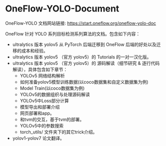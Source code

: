 # OneFlow-YOLO-Document

OneFlow-YOLO 文档网站链接: https://start.oneflow.org/oneflow-yolo-doc

OneFlow 针对 YOLO 系列目标检测系列算法的文档。包含如下内容：

- ultralytics 版本 yolov5 从 PyTorch 后端迁移到 OneFlow 后端的好处以及迁移的成本和经验。
- ultralytics 版本 yolov5 （官方 yolov5）的 Tutorials 的一对一汉化版。
- ultralytics 版本 yolov5 （官方 yolov5）的 源码解读（细节研究 & 逐行代码解读），具体包含如下章节：
    - YOLOv5 网络结构解析
    - 如何准备yolov5模型训练数据(以coco数据集和自定义数据集为例) 
    - Model Train(以coco数据集为例)
    - YOLOv5的数据组织与处理源码解读
    - YOLOv5中Loss部分计算
    - 模型导出和部署介绍
    - 网页部署和app。
    - 和tvm的交互，基于tvm的部署。
    - YOLOv5中的参数搜索
    - torch_utils/ 文件夹下的其它trick介绍。
- yolov1-yolov7 论文翻译。



